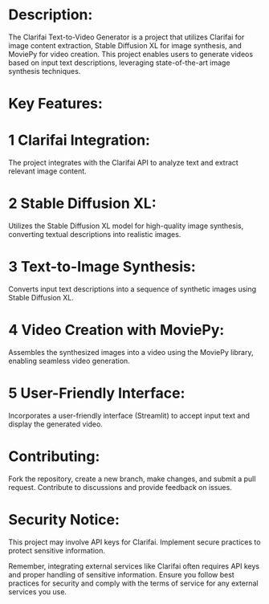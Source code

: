 # Description:
The Clarifai Text-to-Video Generator is a project that utilizes Clarifai for image content extraction, Stable Diffusion XL for image synthesis, and MoviePy for video creation. This project enables users to generate videos based on input text descriptions, leveraging state-of-the-art image synthesis techniques.

# Key Features:

# 1 Clarifai Integration:

The project integrates with the Clarifai API to analyze text and extract relevant image content.

# 2 Stable Diffusion XL:

Utilizes the Stable Diffusion XL model for high-quality image synthesis, converting textual descriptions into realistic images.

# 3 Text-to-Image Synthesis:

Converts input text descriptions into a sequence of synthetic images using Stable Diffusion XL.

# 4 Video Creation with MoviePy:

Assembles the synthesized images into a video using the MoviePy library, enabling seamless video generation.

# 5 User-Friendly Interface:

Incorporates a user-friendly interface (Streamlit) to accept input text and display the generated video.

# Contributing:

Fork the repository, create a new branch, make changes, and submit a pull request.
Contribute to discussions and provide feedback on issues.

# Security Notice:

This project may involve API keys for Clarifai. Implement secure practices to protect sensitive information.

Remember, integrating external services like Clarifai often requires API keys and proper handling of sensitive information. Ensure you follow best practices for security and comply with the terms of service for any external services you use.
